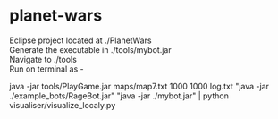 # planet-wars

Eclipse project located at ./PlanetWars  
Generate the executable in ./tools/mybot.jar  
Navigate to ./tools  
Run on terminal as -  

java -jar tools/PlayGame.jar maps/map7.txt 1000 1000 log.txt "java -jar ./example_bots/RageBot.jar" "java -jar ./mybot.jar" | python visualiser/visualize_localy.py
